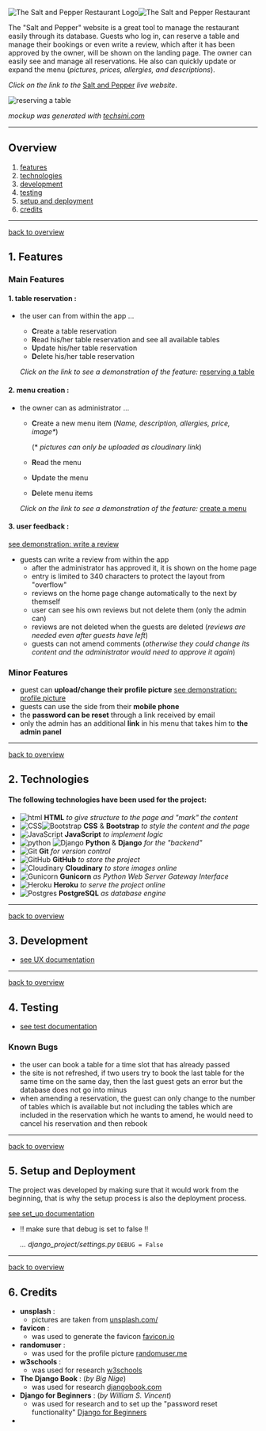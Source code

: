 ![The Salt and Pepper Restaurant Logo](assets/doc/images/logo-doc.webp)![The Salt and Pepper Restaurant ](assets/doc/images/salt_and_pepper_title.png)

The "Salt and Pepper" website is a great tool to manage the restaurant easily through its database. Guests who log in, can reserve a table and manage their bookings or even write a review, which after it has been approved by the owner, will be shown on the landing page. The owner can easily see and manage all reservations. He also can quickly update or expand the menu (*pictures, prices, allergies, and descriptions*).

*Click on the link to the* [Salt and Pepper](https://salt-and-pepper-manager.herokuapp.com/) *live website*.

![reserving a table](assets/doc/images/screenshot_home_2.jpg)  

*mockup was generated with [techsini.com](https://techsini.com/multi-mockup/index.php)*

---

## Overview

1. [features](#1-features)
2. [technologies](#2-technologies)
3. [development](#3-development)
4. [testing](#4-testing)
5. [setup and deployment](#5-setup-and-deployment)
7. [credits](#6-credits)

---

[back to overview](#overview)

## 1. Features

### Main Features

#### 1. table reservation :

- the user can from within the app ...
  - **C**reate a table reservation
  - **R**ead his/her table reservation and see all available tables
  - **U**pdate his/her table reservation
  - **D**elete his/her table reservation  
  
  *Click on the link to see a demonstration of the feature:* [reserving a table](assets/doc/images/booking_table_600.gif)

#### 2. menu creation :

- the owner can as administrator ...
  - **C**reate a new menu item (_Name, description, allergies, price, image*_)  
  
    (* *pictures can only be uploaded as cloudinary link*)
  
  - **R**ead the menu
  - **U**pdate the menu
  - **D**elete menu items  
  
  *Click on the link to see a demonstration of the feature:* [create a menu](assets/doc/images/create_menu_600.gif)  

#### 3. user feedback :

[see demonstration: write a review](https://github.com/Zolske/salt-and-pepper-manager/blob/main/assets/doc/images/create_review_600.gif)

- guests can write a review from within the app
  - after the administrator has approved it, it is shown on the home page
  - entry is limited to 340 characters to protect the layout from "overflow"
  - reviews on the home page change automatically to the next by themself
  - user can see his own reviews but not delete them (only the admin can)
  - reviews are not deleted when the guests are deleted (_reviews are needed even after guests have left_)
  - guests can not amend comments (_otherwise they could change its content and the administrator would need to approve it again_)

### Minor Features

- guest can **upload/change their profile picture** [see demonstration: profile picture](https://github.com/Zolske/salt-and-pepper-manager/blob/main/assets/doc/images/profile_picture_600.gif)
- guests can use the side from their **mobile phone**
- the **password can be reset** through a link received by email
- only the admin has an additional **link** in his menu that takes him to **the admin panel**

---

[back to overview](#overview)

## 2. Technologies

#### The following technologies have been used for the project:

- ![html](assets/doc/images/logos/html64x64.png) **HTML** *to give structure to the page and "mark" the content*
- ![CSS](assets/doc/images/logos/css64x64.png)![Bootstrap](assets/doc/images/logos/bootstrap64x64.png) **CSS** & **Bootstrap** *to style the content and the page*  
- ![JavaScript](assets/doc/images/logos/js64x64.png) **JavaScript** *to implement logic*  
- ![python](assets/doc/images/logos/python64x64.png) ![Django](assets/doc/images/logos/django64x64.png) **Python** & **Django** *for the "backend"*  
- ![Git](assets/doc/images/logos/git64x64.png) **Git** *for version control*  
- ![GitHub](assets/doc/images/logos/github64x64.png) **GitHub** *to store the project*  
- ![Cloudinary](assets/doc/images/logos/cloudinary64x64.png) **Cloudinary** *to store images online*  
- ![Gunicorn](assets/doc/images/logos/gunicorn64x64.png) **Gunicorn** *as Python Web Server Gateway Interface*
- ![Heroku](assets/doc/images/logos/heroku64x64.png) **Heroku** *to serve the project online*  
- ![Postgres](assets/doc/images/logos/postgresql64x64.png) **PostgreSQL** *as database engine*

---

[back to overview](#overview)

## 3. Development

- [see UX documentation](assets/doc/doc_ux.md)

---

[back to overview](#overview)

## 4. Testing

- [see test documentation](assets/doc/doc_testing.md)

### Known Bugs

- the user can book a table for a time slot that has already passed  
- the site is not refreshed, if two users try to book the last table for the same time on the same day, then the last guest gets an error but the database does not go into minus  
- when amending a reservation, the guest can only change to the number of tables which is available but not including the tables which are included in the reservation which he wants to amend, he would need to cancel his reservation and then rebook

---

[back to overview](#overview)

## 5. Setup and Deployment  

The project was developed by making sure that it would work from the beginning, that is why the setup process is also the deployment process. 

[see set_up documentation](assets/doc/setup)  

- !! make sure that debug is set to false !!

  *... django_project/settings.py*
  `DEBUG = False`

---

[back to overview](#overview)

## 6. Credits

- **unsplash** :
  - pictures are taken from [unsplash.com/](https://unsplash.com/)  
- **favicon** :  
  - was used to generate the favicon [favicon.io](https://favicon.io/)  
- **randomuser** :  
  - was used for the profile picture [randomuser.me](https://randomuser.me/photos)
- **w3schools** :
  - was used for research [w3schools](https://www.w3schools.com/django/index.php)  
- **The Django Book** : (*by Big Nige*)  
  - was used for research [djangobook.com](https://djangobook.com/django-tutorials/mastering-django-structure/)
- **Django for Beginners** : (*by William S. Vincent*)  
  - was used for research and to set up the "password reset functionality" [Django for Beginners](https://www.amazon.co.uk/dp/B079ZZLRRL/ref=dp-kindle-redirect?_encoding=UTF8&btkr=1)  
- 
